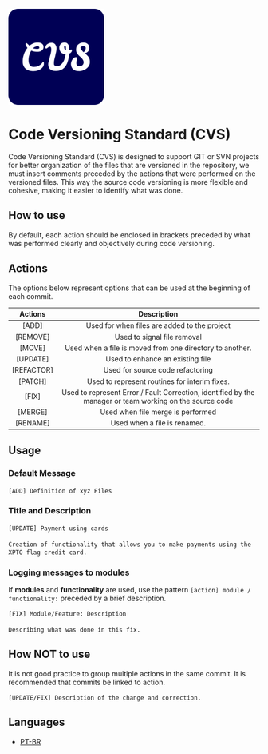 ![thumb-image](./images/android-chrome-192x192.png) 

Code Versioning Standard (CVS)
===

Code Versioning Standard (CVS) is designed to support GIT or SVN projects for better organization of the files that are versioned in the repository, we must insert comments preceded by the actions that were performed on the versioned files. This way the source code versioning is more flexible and cohesive, making it easier to identify what was done.

## How to use
By default, each action should be enclosed in brackets preceded by what was performed clearly and objectively during code versioning.

## Actions

The options below represent options that can be used at the beginning of each commit.

|Actions    |Description|
|:-:	      |:-:	    |
|[ADD]      | Used for when files are added to the project|
|[REMOVE]   | Used to signal file removal|
|[MOVE]     | Used when a file is moved from one directory to another.|
|[UPDATE]   | Used to enhance an existing file|
|[REFACTOR] | Used for source code refactoring|
|[PATCH]    | Used to represent routines for interim fixes.|
|[FIX]      | Used to represent Error / Fault Correction, identified by the manager or team working on the source code|
|[MERGE]    | Used when file merge is performed|
|[RENAME]   | Used when a file is renamed.|

## Usage

### Default Message
```
[ADD] Definition of xyz Files
```

### Title and Description
```
[UPDATE] Payment using cards

Creation of functionality that allows you to make payments using the XPTO flag credit card.
```

### Logging messages to modules

If **modules** and **functionality** are used, use the pattern `[action] module / functionality:` preceded by a brief description.

```
[FIX] Module/Feature: Description

Describing what was done in this fix.
```

## How NOT to use

It is not good practice to group multiple actions in the same commit. It is recommended that commits be linked to action.

```
[UPDATE/FIX] Description of the change and correction.
```

## Languages
- [PT-BR](./Readme-Pt-BR.md)
